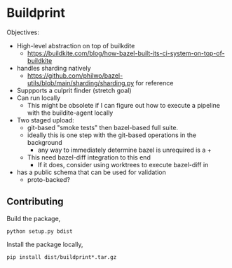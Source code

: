 # Buildprint

Objectives:

- High-level abstraction on top of builkdite
  - https://buildkite.com/blog/how-bazel-built-its-ci-system-on-top-of-buildkite
- handles sharding natively
  - https://github.com/philwo/bazel-utils/blob/main/sharding/sharding.py for reference
- Suppports a culprit finder (stretch goal)
- Can run locally
  - This might be obsolete if I can figure out how to execute a pipeline with the buildite-agent locally
- Two staged upload:
  - git-based "smoke tests" then bazel-based full suite.
  - ideally this is one step with the git-based operations in the background
    - any way to immediately determine bazel is unrequired is a +
  - This need bazel-diff integration to this end
    - If it does, consider using worktrees to execute bazel-diff in
- has a public schema that can be used for validation
  - proto-backed?

## Contributing

Build the package,

```shell
python setup.py bdist
```

Install the package locally,

```shell
pip install dist/buildprint*.tar.gz
```